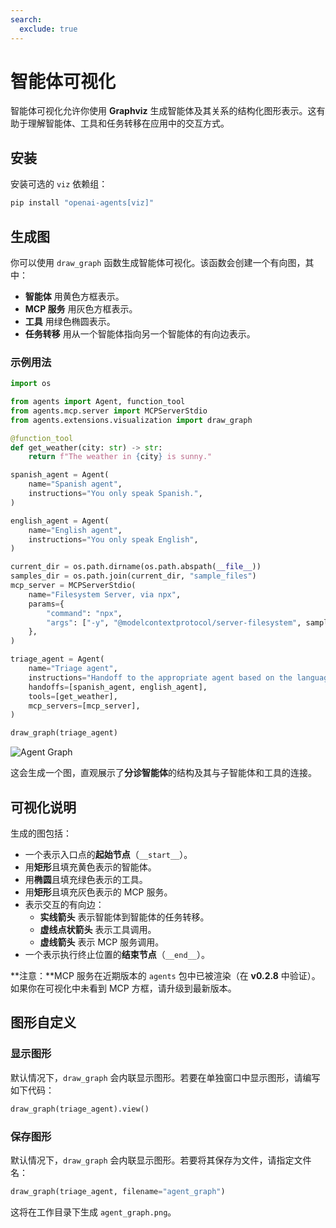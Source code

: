 ```yaml
---
search:
  exclude: true
---
```

# 智能体可视化

智能体可视化允许你使用 **Graphviz** 生成智能体及其关系的结构化图形表示。这有助于理解智能体、工具和任务转移在应用中的交互方式。

## 安装

安装可选的 `viz` 依赖组：

```bash
pip install "openai-agents[viz]"
```

## 生成图

你可以使用 `draw_graph` 函数生成智能体可视化。该函数会创建一个有向图，其中：

- **智能体** 用黄色方框表示。
- **MCP 服务** 用灰色方框表示。
- **工具** 用绿色椭圆表示。
- **任务转移** 用从一个智能体指向另一个智能体的有向边表示。

### 示例用法

```python
import os

from agents import Agent, function_tool
from agents.mcp.server import MCPServerStdio
from agents.extensions.visualization import draw_graph

@function_tool
def get_weather(city: str) -> str:
    return f"The weather in {city} is sunny."

spanish_agent = Agent(
    name="Spanish agent",
    instructions="You only speak Spanish.",
)

english_agent = Agent(
    name="English agent",
    instructions="You only speak English",
)

current_dir = os.path.dirname(os.path.abspath(__file__))
samples_dir = os.path.join(current_dir, "sample_files")
mcp_server = MCPServerStdio(
    name="Filesystem Server, via npx",
    params={
        "command": "npx",
        "args": ["-y", "@modelcontextprotocol/server-filesystem", samples_dir],
    },
)

triage_agent = Agent(
    name="Triage agent",
    instructions="Handoff to the appropriate agent based on the language of the request.",
    handoffs=[spanish_agent, english_agent],
    tools=[get_weather],
    mcp_servers=[mcp_server],
)

draw_graph(triage_agent)
```

![Agent Graph](../assets/images/graph.png)

这会生成一个图，直观展示了**分诊智能体**的结构及其与子智能体和工具的连接。


## 可视化说明

生成的图包括：

- 一个表示入口点的**起始节点**（`__start__`）。
- 用**矩形**且填充黄色表示的智能体。
- 用**椭圆**且填充绿色表示的工具。
- 用**矩形**且填充灰色表示的 MCP 服务。
- 表示交互的有向边：
  - **实线箭头** 表示智能体到智能体的任务转移。
  - **虚线点状箭头** 表示工具调用。
  - **虚线箭头** 表示 MCP 服务调用。
- 一个表示执行终止位置的**结束节点**（`__end__`）。

**注意：**MCP 服务在近期版本的 `agents` 包中已被渲染（在 **v0.2.8** 中验证）。如果你在可视化中未看到 MCP 方框，请升级到最新版本。

## 图形自定义

### 显示图形
默认情况下，`draw_graph` 会内联显示图形。若要在单独窗口中显示图形，请编写如下代码：

```python
draw_graph(triage_agent).view()
```

### 保存图形
默认情况下，`draw_graph` 会内联显示图形。若要将其保存为文件，请指定文件名：

```python
draw_graph(triage_agent, filename="agent_graph")
```

这将在工作目录下生成 `agent_graph.png`。